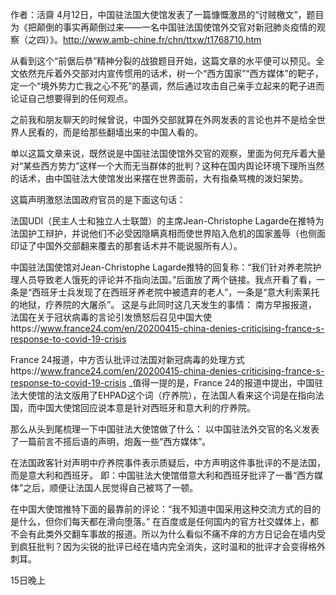 作者：活齋 4月12日，中国驻法国大使馆发表了一篇慷慨激昂的“讨贼檄文”，题目为《把颠倒的事实再颠倒过来——一名中国驻法国使馆外交官对新冠肺炎疫情的观察（之四）》。http://www.amb-chine.fr/chn/ttxw/t1768710.htm

从看到这个“前倨后恭”精神分裂的战狼题目开始，这篇文章的水平便可以预见。全文依然充斥着外交部对内宣传惯用的话术，树一个“西方国家”“西方媒体”的靶子，定一个“境外势力亡我之心不死”的基调，然后通过攻击自己亲手立起来的靶子进而论证自己想要得到的任何观点。

之前我和朋友聊天的时候曾说，中国外交部就算在外网发表的言论也并不是给全世界人民看的，而是给那些翻墙出来的中国人看的。

单以这篇文章来说，既然说是中国驻法国使馆外交官的观察，里面为何充斥着大量对“某些西方势力”这样一个大而无当群体的批判？这种在国内舆论环境下理所当然的话术，由中国驻法大使馆发出来摆在世界面前，大有指桑骂槐的泼妇架势。

这篇声明激怒法国政府官员的是下面这句话： 

法国UDI（民主人士和独立人士联盟）的主席Jean-Christophe Lagarde在推特为法国护工辩护，并说他们不必受因隐瞒真相而使世界陷入危机的国家羞辱（也侧面印证了中国外交部翻来覆去的那套话术并不能说服所有人）。

中国驻法国使馆对Jean-Christophe Lagarde推特的回复称：“我们针对养老院护理人员导致老人饿死的评论并不指向法国。”后面放了两个链接。我点开看了看，一条是“西班牙士兵发现了在西班牙养老院中被遗弃的老人”，一条是“意大利索莱托的地狱，疗养院的大屠杀”。 这是与此同时这几天发生的事情： 南方早报报道，法国在关于冠状病毒的言论引发愤怒后召见中国大使https://www.france24.com/en/20200415-china-denies-criticising-france-s-response-to-covid-19-crisis

France 24报道，中方否认批评过法国对新冠病毒的处理方式https://www.france24.com/en/20200415-china-denies-criticising-france-s-response-to-covid-19-crisis _值得一提的是，France 24的报道中提出，中国驻法大使馆的法文版用了EHPAD这个词（疗养院），在法国人看来这个词是在指向法国，而中国大使馆回应说本意是针对西班牙和意大利的疗养院。

那么从头到尾梳理一下中国驻法大使馆做了什么： 以中国驻法外交官的名义发表了一篇前言不搭后语的声明，炮轰一些“西方媒体”。

在法国政客针对声明中疗养院事件表示质疑后，中方声明这件事批评的不是法国，而是意大利和西班牙。 即：中国驻法大使馆借意大利和西班牙批评了一番“西方媒体”之后，顺便让法国人民觉得自己被骂了一顿。

在中国大使馆推特下面的最靠前的评论：“我不知道中国采用这种交流方式的目的是什么，但你们每天都在滑向堕落。” 在百度或是任何国内的官方社交媒体上，都不会有此类外交翻车事故的报道。所以为什么看似不痛不痒的方方日记会在墙内受到疯狂批判？因为尖锐的批评已经在墙内完全消失，这时温和的批评才会变得格外刺耳。

15日晚上 
